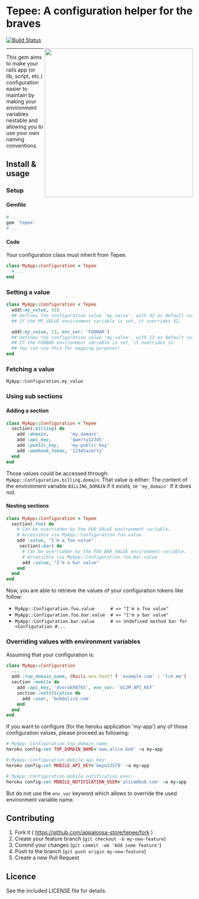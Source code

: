 # Tepee: A configuration helper for the braves

[![Build Status](https://travis-ci.org/appaloosa-store/tepee.svg)](https://travis-ci.org/appaloosa-store/tepee)

<img align="right" height="400" src="https://s3.eu-central-1.amazonaws.com/appaloosa-design/github/Tepee-v0.2c.svg">

---

This gem aims to make your rails app (or lib, script, etc.) configuration easier to maintain by making your environment variables nestable and allowing you to use your own naming conventions.

## Install & usage

### Setup

#### Gemfile

```ruby
# ...
gem 'tepee'
# ...
```

#### Code

Your configuration class must inherit from Tepee.

```ruby
class MyApp::Configuration < Tepee
  # ...
end
```

### Setting a value

```ruby
class MyApp::Configuration < Tepee
  add(:my_value, 42)
  ## Defines the configuration value 'my_value', with 42 as default value.
  ## If the MY_VALUE environment variable is set, it overrides 42.

  add(:my_value, 13, env_var: 'FOOBAR')
  ## Defines the configuration value 'my_value', with 13 as default value.
  ## If the FOOBAR environment variable is set, it overrides 13.
  ## You can use this for mapping purposes!
end
```

### Fetching a value

`MyApp::Configuration.my_value`

### Using sub sections

#### Adding a section

```ruby
class MyApp::Configuration < Tepee
  section(:billing) do
    add :domain,        'my_domain'
    add :api_key,       'qwerty12345'
    add :public_key,    'my-public-key'
    add :webhook_token, '12345azerty'
  end
end
```

Those values could be accessed through: `MyApp::Configuration.billing.domain`.
That value is either:
 The content of the environment variable `BILLING_DOMAIN` if it exists, or `'my_domain'` if it does not.

#### Nesting sections

```ruby
class MyApp::Configuration < Tepee
  section(:foo) do
    # Can be overridden by the FOO_VALUE environment variable.
    # Accessible via MyApp::Configuration.foo.value
    add :value, "I'm a foo value"
     section(:bar) do
      # Can be overridden by the FOO_BAR_VALUE environment variable.
      # Accessible via MyApp::Configuration.foo.bar.value
      add :value, "I'm a bar value"
    end
  end
end
```

Now, you are able to retrieve the values of your configuration tokens like follow:
* `MyApp::Configuration.foo.value      # => "I'm a foo value"`
* `MyApp::Configuration.foo.bar.value  # => "I'm a bar value"`
* `MyApp::Configuration.bar.value      # => Undefined method bar for <Configuration #...`

### Overriding values with environment variables

Assuming that your configuration is:

```ruby
class MyApp::Configuration
  ...
  add :top_domain_name, (Rails.env.test? ? 'example.com' : 'lvh.me')
  section :mobile do
    add :api_key, 'dvorak98765', env_var: 'GC2M_API_KEY'
    section :notification do
      add :user, 'bob@alice.com'
    end
  end
end
```

If you want to configure (for the heroku application 'my-app') any of those configuration values, please proceed as following:

```ruby
# MyApp::Configuration.top_domain_name:
heroku config:set TOP_DOMAIN_NAME='www.alice.bob' -a my-app

# MyApp::Configuration.mobile.api_key:
heroku config:set MOBILE_API_KEY='bepo13579' -a my-app

# MyApp::Configuration.mobile.notification.user:
heroku config:set MOBILE_NOTIFICATION_USER='alice@bob.com' -a my-app
```

But do not use the `env_var` keyword which allows to override the used environment variable name.

## Contributing

1. Fork it ( https://github.com/appaloosa-store/tepee/fork )
2. Create your feature branch (`git checkout -b my-new-feature`)
3. Commit your changes (`git commit -am 'Add some feature'`)
4. Push to the branch (`git push origin my-new-feature`)
5. Create a new Pull Request

## Licence

See the included LICENSE file for details.
